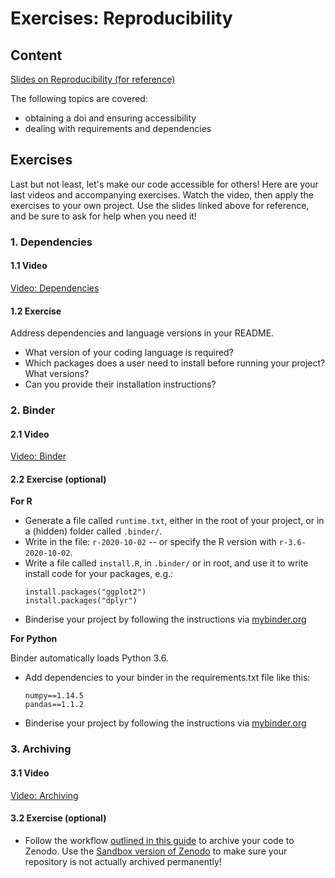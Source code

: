# Exercises: Reproducibility

## Content

[Slides on Reproducibility (for reference)](../slides/slides_reproducibility.html) 

The following topics are covered:
* obtaining a doi and ensuring accessibility
* dealing with requirements and dependencies

## Exercises

Last but not least, let's make our code accessible for others! 
Here are your last videos and accompanying exercises. 
Watch the video, then apply the exercises to your own project. 
Use the slides linked above for reference, and be sure to ask for help when you need it!

### 1. Dependencies

#### 1.1 Video

[Video: Dependencies](https://vimeo.com/464028630)

#### 1.2 Exercise
Address dependencies and language versions in your README.
- What version of your coding language is required?
- Which packages does a user need to install before running your project?
  What versions?
- Can you provide their installation instructions?


### 2. Binder

#### 2.1 Video

[Video: Binder](https://vimeo.com/464010497)

#### 2.2 Exercise (optional)
**For R**

- Generate a file called `runtime.txt`, either in the root of your project, or in a (hidden) folder called `.binder/`.
- Write in the file: `r-2020-10-02` -- or specify the R version with `r-3.6-2020-10-02`.
- Write a file called `install.R`, in `.binder/` or in root, and use it to write install code for your packages, e.g.:
  ```
  install.packages("ggplot2")
  install.packages("dplyr")
  ```
- Binderise your project by following the instructions via [mybinder.org](https://mybinder.org/)

**For Python**

Binder automatically loads Python 3.6.

- Add dependencies to your binder in the requirements.txt file like this:
  ```
  numpy==1.14.5
  pandas==1.1.2
  ```
- Binderise your project by following the instructions via [mybinder.org](https://mybinder.org/)


### 3. Archiving

#### 3.1 Video

[Video: Archiving](https://vimeo.com/463947879)

#### 3.2 Exercise (optional)

- Follow the workflow [outlined in this guide](https://guides.github.com/activities/citable-code/) to archive your code to Zenodo.
  Use the [Sandbox version of Zenodo](http://sandbox.zenodo.org/) to make sure your repository is not actually archived permanently!
